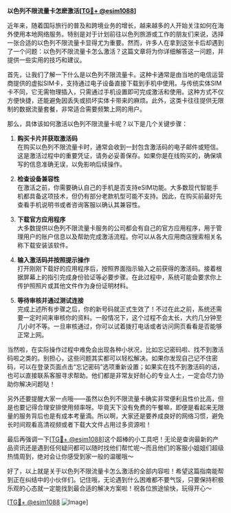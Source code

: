 **以色列不限流量卡怎麽激活[[TG💪+ @esim1088](https://t.me/s/esim1088)]**

近年来，随着国际旅行的普及和跨境业务的增长，越来越多的人开始关注如何在海外使用本地网络服务。特别是对于计划前往以色列旅游或工作的朋友们来说，选择一张合适的以色列不限流量卡显得尤为重要。然而，许多人在拿到这张卡后却遇到了一个问题：以色列不限流量卡怎么激活？这篇文章将为你详细解答这一问题，并提供一些实用的技巧和建议。

首先，让我们了解一下什么是以色列不限流量卡。这种卡通常是由当地的电信运营商提供的虚拟SIM卡，支持通过电子设备直接下载到手机中使用。与传统实体SIM卡不同，它无需物理插入，只需通过手机设置即可完成激活和使用。这种方式不仅方便快捷，还能避免因丢失或损坏实体卡带来的麻烦。此外，这类卡往往提供无限制的数据流量套餐，非常适合需要频繁上网的用户。

那么，具体该如何激活以色列不限流量卡呢？以下是几个关键步骤：

1. **购买卡片并获取激活码**  
   在购买以色列不限流量卡时，通常会收到一封包含激活码的电子邮件或短信。这是激活过程中的重要凭证，请务必妥善保存。如果你是在线购买的，确保填写的信息准确无误，以免影响后续操作。

2. **检查设备兼容性**  
   在激活之前，你需要确认自己的手机是否支持eSIM功能。大多数现代智能手机都具备这项技术，但仍有部分老款机型可能不支持。因此，在购买前最好先查看手机说明书或者咨询客服以确认其兼容性。

3. **下载官方应用程序**  
   大多数提供以色列不限流量卡服务的公司都会有自己的官方应用程序，用于管理用户的账户信息以及帮助完成激活流程。你可以从各大应用商店搜索相关名称下载安装该软件。

4. **输入激活码并按照提示操作**  
   打开刚刚下载好的应用程序后，按照界面指示输入之前获得的激活码。接着根据屏幕上的指引完成身份验证等必要步骤。在此过程中，系统可能会要求你上传护照照片或其他文件作为身份证明材料。

5. **等待审核并通过测试连接**  
   完成上述所有步骤之后，你的新号码就正式生效了！不过在此之前，系统还需要一定时间来审核你的资料。一般情况下，这个过程不会太长，大约几分钟至几小时不等。一旦审核通过，你可以试着拨打电话或者访问网页看看是否能够正常上网。

当然啦，在实际操作过程中难免会出现各种小状况，比如忘记密码啦、找不到激活码啦之类的。别担心，这些问题其实都可以轻松解决。如果你发现自己记不住密码，可以在登录页面点击“忘记密码”选项重新设置；如果实在找不到激活码的话，也可以直接联系客服寻求帮助。他们都是非常友好耐心的专业人士，一定会尽力协助你解决问题哒！

另外还要提醒大家一点哦——虽然以色列不限流量卡确实非常便利且性价比高，但是也要记得合理安排使用频率呀。毕竟天下没有免费的午餐嘛，即便是看起来无限量的服务背后也是有成本考量滴。所以啊，大家还是要养成良好的网络习惯，避免长时间观看高清视频或者下载大文件占用过多资源啦！

最后再强调一下[[TG💪+ @esim1088](https://t.me/s/esim1088)]这个超棒的小工具吧！无论是查询最新的产品资讯还是遇到任何疑问都可以随时找他们帮忙呢～而且他们的客服小姐姐们超级热情周到，绝对会让你感受到家一般的温暖哦～

好了，以上就是关于以色列不限流量卡怎么激活的全部内容啦！希望这篇指南能帮到正在纠结中的小伙伴们。记住哦，无论遇到什么困难都不要气馁，只要保持积极乐观的心态就一定能找到最合适的解决方案啦！祝各位旅途愉快，玩得开心～

[[TG💪+ @esim1088](https://t.me/s/esim1088) ![Image](https://i.postimg.cc/4NQfJmqS/Snipaste-2025-05-13-00-14-12.png)]